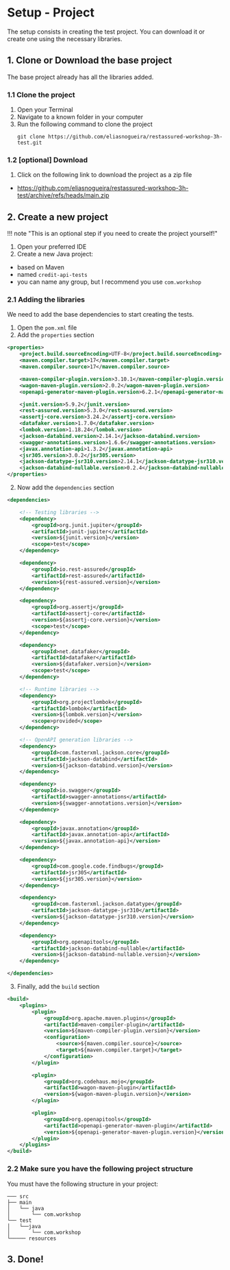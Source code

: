 # Setup - Project

The setup consists in creating the test project. You can download it or create one using the necessary libraries.

## 1. Clone or Download the base project

The base project already has all the libraries added.

### 1.1 Clone the project

1. Open your Terminal
2. Navigate to a known folder in your computer
3. Run the following command to clone the project
   ```
   git clone https://github.com/eliasnogueira/restassured-workshop-3h-test.git
   ```

### 1.2 [optional] Download

1. Click on the following link to download the project as a zip file
  - https://github.com/eliasnogueira/restassured-workshop-3h-test/archive/refs/heads/main.zip


## 2. Create a new project

!!! note "This is an optional step if you need to create the project yourself!"

1. Open your preferred IDE
2. Create a new Java project:
- based on Maven
- named `credit-api-tests`
- you can name any group, but I recommend you use `com.workshop`

### 2.1 Adding the libraries

We need to add the base dependencies to start creating the tests.

1. Open the `pom.xml` file
2. Add the `properties` section
```xml
<properties>
    <project.build.sourceEncoding>UTF-8</project.build.sourceEncoding>
    <maven.compiler.target>17</maven.compiler.target>
    <maven.compiler.source>17</maven.compiler.source>

    <maven-compiler-plugin.version>3.10.1</maven-compiler-plugin.version>
    <wagon-maven-plugin.version>2.0.2</wagon-maven-plugin.version>
    <openapi-generator-maven-plugin.version>6.2.1</openapi-generator-maven-plugin.version>

    <junit.version>5.9.2</junit.version>
    <rest-assured.version>5.3.0</rest-assured.version>
    <assertj-core.version>3.24.2</assertj-core.version>
    <datafaker.version>1.7.0</datafaker.version>
    <lombok.version>1.18.24</lombok.version>
    <jackson-databind.version>2.14.1</jackson-databind.version>
    <swagger-annotations.version>1.6.6</swagger-annotations.version>
    <javax.annotation-api>1.3.2</javax.annotation-api>
    <jsr305.version>3.0.2</jsr305.version>
    <jackson-datatype-jsr310.version>2.14.1</jackson-datatype-jsr310.version>
    <jackson-databind-nullable.version>0.2.4</jackson-databind-nullable.version>
</properties>
```
2. Now add the `dependencies` section
```xml
<dependencies>

    <!-- Testing libraries -->
    <dependency>
        <groupId>org.junit.jupiter</groupId>
        <artifactId>junit-jupiter</artifactId>
        <version>${junit.version}</version>
        <scope>test</scope>
    </dependency>

    <dependency>
        <groupId>io.rest-assured</groupId>
        <artifactId>rest-assured</artifactId>
        <version>${rest-assured.version}</version>
    </dependency>

    <dependency>
        <groupId>org.assertj</groupId>
        <artifactId>assertj-core</artifactId>
        <version>${assertj-core.version}</version>
        <scope>test</scope>
    </dependency>

    <dependency>
        <groupId>net.datafaker</groupId>
        <artifactId>datafaker</artifactId>
        <version>${datafaker.version}</version>
        <scope>test</scope>
    </dependency>

    <!-- Runtime libraries -->
    <dependency>
        <groupId>org.projectlombok</groupId>
        <artifactId>lombok</artifactId>
        <version>${lombok.version}</version>
        <scope>provided</scope>
    </dependency>

    <!-- OpenAPI generation libraries -->
    <dependency>
        <groupId>com.fasterxml.jackson.core</groupId>
        <artifactId>jackson-databind</artifactId>
        <version>${jackson-databind.version}</version>
    </dependency>

    <dependency>
        <groupId>io.swagger</groupId>
        <artifactId>swagger-annotations</artifactId>
        <version>${swagger-annotations.version}</version>
    </dependency>

    <dependency>
        <groupId>javax.annotation</groupId>
        <artifactId>javax.annotation-api</artifactId>
        <version>${javax.annotation-api}</version>
    </dependency>

    <dependency>
        <groupId>com.google.code.findbugs</groupId>
        <artifactId>jsr305</artifactId>
        <version>${jsr305.version}</version>
    </dependency>

    <dependency>
        <groupId>com.fasterxml.jackson.datatype</groupId>
        <artifactId>jackson-datatype-jsr310</artifactId>
        <version>${jackson-datatype-jsr310.version}</version>
    </dependency>

    <dependency>
        <groupId>org.openapitools</groupId>
        <artifactId>jackson-databind-nullable</artifactId>
        <version>${jackson-databind-nullable.version}</version>
    </dependency>

</dependencies>
```
3. Finally, add the `build` section
```xml
<build>
    <plugins>
        <plugin>
            <groupId>org.apache.maven.plugins</groupId>
            <artifactId>maven-compiler-plugin</artifactId>
            <version>${maven-compiler-plugin.version}</version>
            <configuration>
                <source>${maven.compiler.source}</source>
                <target>${maven.compiler.target}</target>
            </configuration>
        </plugin>

        <plugin>
            <groupId>org.codehaus.mojo</groupId>
            <artifactId>wagon-maven-plugin</artifactId>
            <version>${wagon-maven-plugin.version}</version>
        </plugin>

        <plugin>
            <groupId>org.openapitools</groupId>
            <artifactId>openapi-generator-maven-plugin</artifactId>
            <version>${openapi-generator-maven-plugin.version}</version>
        </plugin>
    </plugins>
</build>
```

### 2.2 Make sure you have the following project structure

You must have the following structure in your project:
```
─── src
├── main
│   └── java
│       └── com.workshop
└── test
│   └──java
│       └── com.workshop
└───── resources
```

## 3. Done!
